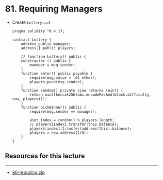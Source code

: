 #   81. Requiring Managers

-   Create `Lottery.sol`
    ```
    pragma solidity ^0.4.17;

    contract Lottery {
        address public manager;
        address[] public players;
        
        // function Lottery() public {
        constructor () public {
            manager = msg.sender;
        }
        function enter() public payable {
            require(msg.value > .01 ether);
            players.push(msg.sender);
        }
        function random() private view returns (uint) {
            return uint(keccak256(abi.encodePacked(block.difficulty, now, players)));            
        }
        function pickWinner() public {
            require(msg.sender == manager);

            uint index = random() % players.length;
            // players[index].transfer(this.balance);
            players[index].transfer(address(this).balance);
            players = new address[](0);
        }    
    } 
    ```  


##  Resources for this lecture

---

-   [80-requiring.zip](https://github.com/web3-nfts/bt-web3/raw/main/Curricula/Ethereum-and-Solidity_The_Complete_Developers_Guide/resources/80-requiring.zip)
